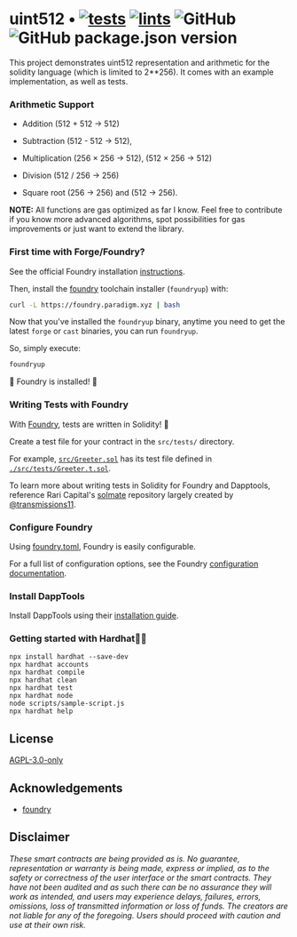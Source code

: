 # uint512 • [![tests](https://github.com/abigger87/femplate/actions/workflows/tests.yml/badge.svg)](https://github.com/abigger87/femplate/actions/workflows/tests.yml) [![lints](https://github.com/abigger87/femplate/actions/workflows/lints.yml/badge.svg)](https://github.com/abigger87/femplate/actions/workflows/lints.yml) ![GitHub](https://img.shields.io/github/license/abigger87/femplate)  ![GitHub package.json version](https://img.shields.io/github/package-json/v/abigger87/femplate)

This project demonstrates uint512 representation and arithmetic for the solidity language (which is limited to 2**256). It comes with an example implementation, as well as tests.


### Arithmetic Support

* Addition (512 + 512 → 512)

* Subtraction (512 - 512 → 512), 

* Multiplication (256 × 256 → 512), (512 × 256 → 512)

* Division (512 / 256 → 256) 

* Square root (256 → 256) and (512 → 256). 



**NOTE:** All functions are gas optimized as far I know. Feel free to contribute if you know more advanced algorithms, spot possibilities for gas improvements or just want to extend the library.


### First time with Forge/Foundry?

See the official Foundry installation [instructions](https://github.com/gakonst/foundry/blob/master/README.md#installation).

Then, install the [foundry](https://github.com/gakonst/foundry) toolchain installer (`foundryup`) with:
```bash
curl -L https://foundry.paradigm.xyz | bash
```

Now that you've installed the `foundryup` binary,
anytime you need to get the latest `forge` or `cast` binaries,
you can run `foundryup`.

So, simply execute:
```bash
foundryup
```

🎉 Foundry is installed! 🎉

### Writing Tests with Foundry

With [Foundry](https://gakonst.xyz), tests are written in Solidity! 🥳

Create a test file for your contract in the `src/tests/` directory.

For example, [`src/Greeter.sol`](./src/Greeter.sol) has its test file defined in [`./src/tests/Greeter.t.sol`](./src/tests/Greeter.t.sol).

To learn more about writing tests in Solidity for Foundry and Dapptools, reference Rari Capital's [solmate](https://github.com/Rari-Capital/solmate/tree/main/src/test) repository largely created by [@transmissions11](https://twitter.com/transmissions11).

### Configure Foundry

Using [foundry.toml](./foundry.toml), Foundry is easily configurable.

For a full list of configuration options, see the Foundry [configuration documentation](https://github.com/gakonst/foundry/blob/master/config/README.md#all-options).

### Install DappTools

Install DappTools using their [installation guide](https://github.com/dapphub/dapptools#installation).

### Getting started with Hardhat👷‍♂️

```shell
npx install hardhat --save-dev
npx hardhat accounts
npx hardhat compile
npx hardhat clean
npx hardhat test
npx hardhat node
node scripts/sample-script.js
npx hardhat help
```

## License

[AGPL-3.0-only](https://github.com/abigger87/femplate/blob/master/LICENSE)

## Acknowledgements
- [foundry](https://github.com/gakonst/foundry)

## Disclaimer

_These smart contracts are being provided as is. No guarantee, representation or warranty is being made, express or implied, as to the safety or correctness of the user interface or the smart contracts. They have not been audited and as such there can be no assurance they will work as intended, and users may experience delays, failures, errors, omissions, loss of transmitted information or loss of funds. The creators are not liable for any of the foregoing. Users should proceed with caution and use at their own risk._